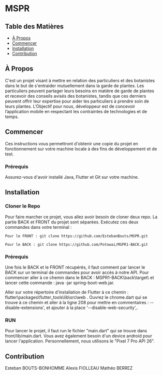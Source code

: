 # MSPR

## Table des Matières

- [À Propos](#about)
- [Commencer](#getting_started)
- [Installation](#installation)
- [Contribution](#contribution)

## À Propos <a name = "about"></a>

C'est un projet visant à mettre en relation des particuliers et des botanistes dans le but de s'entraider mutuellement dans la garde de plantes. Les particuliers peuvent partager leurs besoins en matière de garde de plantes et recevoir des conseils avisés des botanistes, tandis que ces derniers peuvent offrir leur expertise pour aider les particuliers à prendre soin de leurs plantes. L’Objectif pour nous, développeur est de concevoir l’application mobile en respectant les contraintes de technologies et de temps.

## Commencer <a name = "getting_started"></a>

Ces instructions vous permettront d'obtenir une copie du projet en fonctionnement sur votre machine locale à des fins de développement et de test.

### Prérequis

Assurez-vous d'avoir installé Java, Flutter et Git sur votre machine.

## Installation <a name = "installation"></a>

### Cloner le Repo

Pour faire marcher ce projet, vous allez avoir besoin de cloner deux repo. La partie BACK et FRONT du projet sont séparées. Exécutez ces deux commandes dans votre terminal :

```
Pour le FRONT : git clone https://github.com/EstebanBouts/MSPR.git

Pour le BACK : git clone https://github.com/Potowai/MSPR1-BACK.git
```

### Prérequis

Une fois le BACK et le FRONT récupérés, il faut comment par lancer le BACK sur un terminal de commandes pour avoir accès à notre API. Pour commencer aller à ce chemin dans le BACK : MSPR1-BACK\back\target\ et lancer cette commande : java -jar spring-boot-web.jar.

Aller sur votre répertoire d'installation de Flutter à ce chemin : flutter\packages\flutter_tools\lib\src\web . Ouvrez le chrome.dart qui se trouve à ce chemin et aller à la ligne 208 pour mettre en commentaires : --disable-extensions', et ajouter à la place '--disable-web-security',.

### RUN

Pour lancer le projet, il faut run le fichier "main.dart" qui se trouve dans front/lib/main.dart. Vous avez également besoin d'un device android pour lancer l'application. Personnellement, nous utilisons le "Pixel 7 Pro API 26".

## Contribution <a name = "contribution"></a>

Esteban BOUTS-BONHOMME
Alexis FIOLLEAU
Mathéo BERREZ
